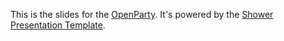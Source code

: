 This is the slides for the [OpenParty](http://www.beijing-open-party.org/). It's powered by the [Shower Presentation Template](http://pepelsbey.github.com/shower/).